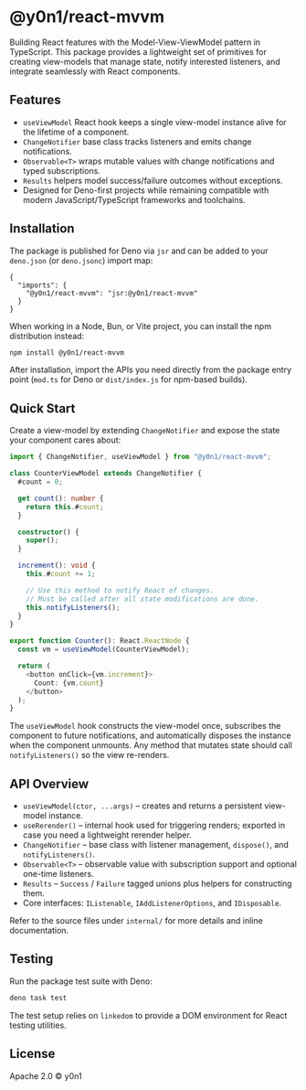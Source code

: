 # @y0n1/react-mvvm

Building React features with the Model-View-ViewModel pattern in TypeScript.
This package provides a lightweight set of primitives for creating view-models
that manage state, notify interested listeners, and integrate seamlessly with
React components.

## Features

- `useViewModel` React hook keeps a single view-model instance alive for the
  lifetime of a component.
- `ChangeNotifier` base class tracks listeners and emits change notifications.
- `Observable<T>` wraps mutable values with change notifications and typed
  subscriptions.
- `Results` helpers model success/failure outcomes without exceptions.
- Designed for Deno-first projects while remaining compatible with modern
  JavaScript/TypeScript frameworks and toolchains.

## Installation

The package is published for Deno via `jsr` and can be added to your `deno.json`
(or `deno.jsonc`) import map:

```jsonc
{
  "imports": {
    "@y0n1/react-mvvm": "jsr:@y0n1/react-mvvm"
  }
}
```

When working in a Node, Bun, or Vite project, you can install the npm
distribution instead:

```sh
npm install @y0n1/react-mvvm
```

After installation, import the APIs you need directly from the package entry
point (`mod.ts` for Deno or `dist/index.js` for npm-based builds).

## Quick Start

Create a view-model by extending `ChangeNotifier` and expose the state your
component cares about:

```ts
import { ChangeNotifier, useViewModel } from "@y0n1/react-mvvm";

class CounterViewModel extends ChangeNotifier {
  #count = 0;

  get count(): number {
    return this.#count;
  }

  constructor() {
    super();
  }

  increment(): void {
    this.#count += 1;

    // Use this method to notify React of changes.
    // Must be called after all state modifications are done.
    this.notifyListeners();
  }
}

export function Counter(): React.ReactNode {
  const vm = useViewModel(CounterViewModel);

  return (
    <button onClick={vm.increment}>
      Count: {vm.count}
    </button>
  );
}
```

The `useViewModel` hook constructs the view-model once, subscribes the component
to future notifications, and automatically disposes the instance when the
component unmounts. Any method that mutates state should call
`notifyListeners()` so the view re-renders.

## API Overview

- `useViewModel(ctor, ...args)` – creates and returns a persistent view-model
  instance.
- `useRerender()` – internal hook used for triggering renders; exported in case
  you need a lightweight rerender helper.
- `ChangeNotifier` – base class with listener management, `dispose()`, and
  `notifyListeners()`.
- `Observable<T>` – observable value with subscription support and optional
  one-time listeners.
- `Results` – `Success` / `Failure` tagged unions plus helpers for constructing
  them.
- Core interfaces: `IListenable`, `IAddListenerOptions`, and `IDisposable`.

Refer to the source files under `internal/` for more details and inline
documentation.

## Testing

Run the package test suite with Deno:

```sh
deno task test
```

The test setup relies on `linkedom` to provide a DOM environment for React
testing utilities.

## License

Apache 2.0 © y0n1
